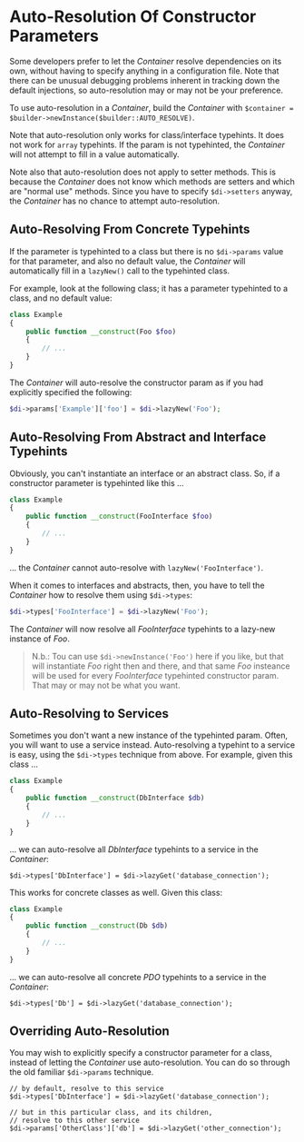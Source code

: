 # Auto-Resolution Of Constructor Parameters

Some developers prefer to let the _Container_ resolve dependencies on its own, without having to specify anything in a configuration file. Note that there can be unusual debugging problems inherent in tracking down the default injections, so auto-resolution may or may not be your preference.

To use auto-resolution in a _Container_, build the _Container_ with `$container = $builder->newInstance($builder::AUTO_RESOLVE)`.

Note that auto-resolution only works for class/interface typehints. It does not work for `array` typehints. If the param is not typehinted, the _Container_ will not attempt to fill in a value automatically.

Note also that auto-resolution does not apply to setter methods. This is because the _Container_ does not know which methods are setters and which are "normal use" methods. Since you have to specify `$di->setters` anyway, the _Container_ has no chance to attempt auto-resolution.

## Auto-Resolving From Concrete Typehints

If the parameter is typehinted to a class but there is no `$di->params` value for that parameter, and also no default value, the _Container_ will automatically fill in a `lazyNew()` call to the typehinted class.

For example, look at the following class; it has  a parameter typehinted to a class, and no default value:

```php
class Example
{
    public function __construct(Foo $foo)
    {
        // ...
    }
}
```

The _Container_ will auto-resolve the constructor param as if you had explicitly specified the following:

```php
$di->params['Example']['foo'] = $di->lazyNew('Foo');
```

## Auto-Resolving From Abstract and Interface Typehints

Obviously, you can't instantiate an interface or an abstract class. So, if a constructor parameter is typehinted like this ...

```php
class Example
{
    public function __construct(FooInterface $foo)
    {
        // ...
    }
}
```

... the _Container_ cannot auto-resolve with `lazyNew('FooInterface')`.

When it comes to interfaces and abstracts, then, you have to tell the _Container_ how to resolve them using `$di->types`:

```php
$di->types['FooInterface'] = $di->lazyNew('Foo');
```

The _Container_ will now resolve all _FooInterface_ typehints to a lazy-new instance of _Foo_.

> N.b.: Tou can use `$di->newInstance('Foo')` here if you like, but that will instantiate _Foo_ right then and there, and that same _Foo_ insteance will be used for every _FooInterface_ typehinted constructor param. That may or may not be what you want.

## Auto-Resolving to Services

Sometimes you don't want a new instance of the typehinted param. Often, you will want to use a service instead.  Auto-resolving a typehint to a service is easy, using the `$di->types` technique from above.  For example, given this class ...

```php
class Example
{
    public function __construct(DbInterface $db)
    {
        // ...
    }
}
```

... we can auto-resolve all _DbInterface_ typehints to a service in the _Container_:

```
$di->types['DbInterface'] = $di->lazyGet('database_connection');
```

This works for concrete classes as well. Given this class:

```php
class Example
{
    public function __construct(Db $db)
    {
        // ...
    }
}
```

... we can auto-resolve all concrete _PDO_ typehints to a service in the _Container_:

```
$di->types['Db'] = $di->lazyGet('database_connection');
```

## Overriding Auto-Resolution

You may wish to explicitly specify a constructor parameter for a class, instead of letting the _Container_ use auto-resolution. You can do so through the old familiar `$di->params` technique.

```
// by default, resolve to this service
$di->types['DbInterface'] = $di->lazyGet('database_connection');

// but in this particular class, and its children,
// resolve to this other service
$di->params['OtherClass']['db'] = $di->lazyGet('other_connection');
```
